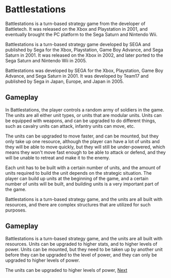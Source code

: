 # Battlestations

Battlestations is a turn-based strategy game from the developer of Battletech. It was released on the Xbox and Playstation in 2001, and eventually brought the PC platform to the Sega Saturn and Nintendo Wii.

Battlestations is a turn-based strategy game developed by SEGA and published by Sega for the Xbox, Playstation, Game Boy Advance, and Sega Saturn in 2001. It was released on the Xbox in 2002, and later ported to the Sega Saturn and Nintendo Wii in 2005.

Battlestations was developed by SEGA for the Xbox, Playstation, Game Boy Advance, and Sega Saturn in 2001. It was developed by Team17 and published by Sega in Japan, Europe, and Japan in 2005.

## Gameplay

In Battlestations, the player controls a random army of soldiers in the game. The units are all either unit types, or units that are modular units. Units can be equipped with weapons, and can be upgraded to do different things, such as cavalry units can attack, infantry units can move, etc.

The units can be upgraded to move faster, and can be mounted, but they only take up one resource, although the player can have a lot of units and they will be able to move quickly, but they will still be under-powered, which means they won't move fast enough to be able to attack or defend, and they will be unable to retreat and make it to the enemy.

Each unit has to be built with a certain number of units, and the amount of units required to build the unit depends on the strategic situation. The player can build up units at the beginning of the game, and a certain number of units will be built, and building units is a very important part of the game.

Battlestations is a turn-based strategy game, and the units are all built with resources, and there are complex structures that are utilized for such purposes.

## Gameplay

Battlestations is a turn-based strategy game, and the units are all built with resources. Units can be upgraded to higher stats, and to higher levels of power. Units can be mounted, but they need to be taken up by another unit before they can be upgraded to the level of power, and they can only be upgraded to higher levels of power.

The units can be upgraded to higher levels of power,
[Next](207.md)